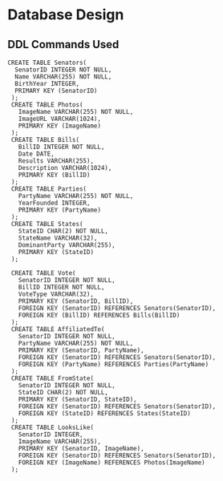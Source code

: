 # Database Design
## DDL Commands Used
    CREATE TABLE Senators(
      SenatorID INTEGER NOT NULL,
      Name VARCHAR(255) NOT NULL,
      BirthYear INTEGER,
      PRIMARY KEY (SenatorID)
     );
     CREATE TABLE Photos(
       ImageName VARCHAR(255) NOT NULL,
       ImageURL VARCHAR(1024),
       PRIMARY KEY (ImageName)
     );
     CREATE TABLE Bills(
       BillID INTEGER NOT NULL,
       Date DATE,
       Results VARCHAR(255),
       Description VARCHAR(1024),
       PRIMARY KEY (BillID)
     );
     CREATE TABLE Parties(
       PartyName VARCHAR(255) NOT NULL,
       YearFounded INTEGER,
       PRIMARY KEY (PartyName)
     );
     CREATE TABLE States(
       StateID CHAR(2) NOT NULL, 
       StateName VARCHAR(32),
       DominantParty VARCHAR(255),
       PRIMARY KEY (StateID)
     );

     CREATE TABLE Vote(
       SenatorID INTEGER NOT NULL, 
       BillID INTEGER NOT NULL, 
       VoteType VARCHAR(32),
       PRIMARY KEY (SenatorID, BillID),
       FOREIGN KEY (SenatorID) REFERENCES Senators(SenatorID),
       FOREIGN KEY (BillID) REFERENCES Bills(BillID)
     );
     CREATE TABLE AffiliatedTo(
       SenatorID INTEGER NOT NULL,
       PartyName VARCHAR(255) NOT NULL,
       PRIMARY KEY (SenatorID, PartyName),
       FOREIGN KEY (SenatorID) REFERENCES Senators(SenatorID),
       FOREIGN KEY (PartyName) REFERENCES Parties(PartyName)
     );
     CREATE TABLE FromState(
       SenatorID INTEGER NOT NULL,
       StateID CHAR(2) NOT NULL,
       PRIMARY KEY (SenatorID, StateID),
       FOREIGN KEY (SenatorID) REFERENCES Senators(SenatorID),
       FOREIGN KEY (StateID) REFERENCES States(StateID)
     );
     CREATE TABLE LooksLike(
       SenatorID INTEGER,
       ImageName VARCHAR(255),
       PRIMARY KEY (SenatorID, ImageName),
       FOREIGN KEY (SenatorID) REFERENCES Senators(SenatorID),
       FOREIGN KEY (ImageName) REFERENCES Photos(ImageName)
     );

